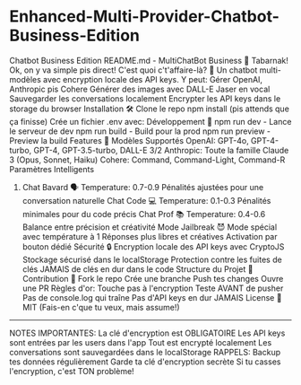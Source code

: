 # Enhanced-Multi-Provider-Chatbot-Business-Edition
 Chatbot Business Edition
README.md - MultiChatBot Business 🤖
Tabarnak! Ok, on y va simple pis direct!
C'est quoi c't'affaire-là? 🤔
Un chatbot multi-modèles avec encryption locale des API keys. Y peut:
Gérer OpenAI, Anthropic pis Cohere
Générer des images avec DALL-E
Jaser en vocal
Sauvegarder les conversations localement
Encrypter les API keys dans le storage du browser
Installation 🛠️
Clone le repo
npm install (pis attends que ça finisse)
Crée un fichier .env avec:
Développement 🚀
npm run dev - Lance le serveur de dev
npm run build - Build pour la prod
npm run preview - Preview la build
Features 🌟
Modèles Supportés
OpenAI: GPT-4o, GPT-4-turbo, GPT-4, GPT-3.5-turbo, DALL-E 3/2
Anthropic: Toute la famille Claude 3 (Opus, Sonnet, Haiku)
Cohere: Command, Command-Light, Command-R
Paramètres Intelligents
1. Chat Bavard 🗣️
Temperature: 0.7-0.9
Pénalités ajustées pour une conversation naturelle
Chat Code 💻
Temperature: 0.1-0.3
Pénalités minimales pour du code précis
Chat Prof 📚
Temperature: 0.4-0.6
Balance entre précision et créativité
Mode Jailbreak 😈
Mode spécial avec température à 1
Réponses plus libres et créatives
Activation par bouton dédié
Sécurité 🔒
Encryption locale des API keys avec CryptoJS
Stockage sécurisé dans le localStorage
Protection contre les fuites de clés
JAMAIS de clés en dur dans le code
Structure du Projet 📁
Contribution 🤝
Fork le repo
Crée une branche
Push tes changes
Ouvre une PR
Règles d'or:
Touche pas à l'encryption
Teste AVANT de pusher
Pas de console.log qui traîne
Pas d'API keys en dur JAMAIS
License 📄
MIT (Fais-en c'que tu veux, mais assume!)
---
NOTES IMPORTANTES:
La clé d'encryption est OBLIGATOIRE
Les API keys sont entrées par les users dans l'app
Tout est encrypté localement
Les conversations sont sauvegardées dans le localStorage
RAPPELS:
Backup tes données régulièrement
Garde ta clé d'encryption secrète
Si tu casses l'encryption, c'est TON problème!